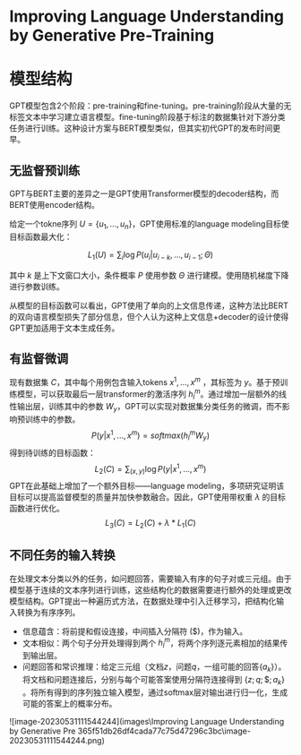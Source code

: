 # Improving Language Understanding by Generative Pre-Training
# 模型结构

GPT模型包含2个阶段：pre-training和fine-tuning。pre-training阶段从大量的无标签文本中学习建立语言模型。fine-tuning阶段基于标注的数据集针对下游分类任务进行训练。这种设计方案与BERT模型类似，但其实初代GPT的发布时间更早。

## 无监督预训练

GPT与BERT主要的差异之一是GPT使用Transformer模型的decoder结构，而BERT使用encoder结构。

给定一个tokne序列  $U= \{u_1,...,u_n\}$，GPT使用标准的language modeling目标使目标函数最大化：

$$
L_1(U)=\sum_i\log P(u_i|u_{i-k},…,u_{i-1};\Theta)
$$

其中 $k$ 是上下文窗口大小，条件概率 $P$ 使用参数 $\Theta$ 进行建模。使用随机梯度下降进行参数训练。

从模型的目标函数可以看出，GPT使用了单向的上文信息传递，这种方法比BERT的双向语言模型损失了部分信息，但个人认为这种上文信息+decoder的设计使得GPT更加适用于文本生成任务。

## 有监督微调

现有数据集 $C$，其中每个用例包含输入tokens $x^1,...,x^m$ ，其标签为 $y$。基于预训练模型，可以获取最后一层transformer的激活序列 $h^m_l$。通过增加一层额外的线性输出层，训练其中的参数 $W_y$，GPT可以实现对数据集分类任务的微调，而不影响预训练中的参数。
$$
P(y|x^1,...,x^m)=softmax(h^m_lW_y)
$$
得到待训练的目标函数：
$$
L_2(C)=\sum_{(x,y)}\log P(y|x^1,...,x^m)
$$
GPT在此基础上增加了一个额外目标——language modeling，多项研究证明该目标可以提高监督模型的质量并加快参数融合。因此，GPT使用带权重 $\lambda$ 的目标函数进行优化。
$$
L_3(C)=L_2(C)+\lambda*L_1(C)
$$

## 不同任务的输入转换

在处理文本分类以外的任务，如问题回答，需要输入有序的句子对或三元组。由于模型基于连续的文本序列进行训练，这些结构化的数据需要进行额外的处理或更改模型结构。GPT提出一种遍历式方法，在数据处理中引入迁移学习，把结构化输入转换为有序序列。

- 信息蕴含：将前提和假设连接，中间插入分隔符 ($)，作为输入。
- 文本相似：两个句子分开处理得到两个 $h^m_l$，将两个序列逐元素相加的结果传到输出层。
- 问题回答和常识推理：给定三元组（文档$z$，问题$q$，一组可能的回答$\{a_k\}$）。将文档和问题连接后，分别与每个可能答案使用分隔符连接得到 $\{z;q;\$;a_k\}$ 。将所有得到的序列独立输入模型，通过softmax层对输出进行归一化，生成可能的答案上的概率分布。

![image-20230531111544244](images\Improving Language Understanding by Generative Pre 365f51db26df4cada77c75d47296c3bc\image-20230531111544244.png)